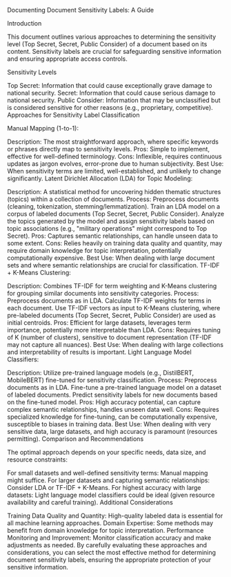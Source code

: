 Documenting Document Sensitivity Labels: A Guide

Introduction

This document outlines various approaches to determining the sensitivity level (Top Secret, Secret, Public Consider) of a document based on its content. Sensitivity labels are crucial for safeguarding sensitive information and ensuring appropriate access controls.

Sensitivity Levels

Top Secret: Information that could cause exceptionally grave damage to national security.
Secret: Information that could cause serious damage to national security.
Public Consider: Information that may be unclassified but is considered sensitive for other reasons (e.g., proprietary, competitive).
Approaches for Sensitivity Label Classification

Manual Mapping (1-to-1):

Description: The most straightforward approach, where specific keywords or phrases directly map to sensitivity levels.
Pros: Simple to implement, effective for well-defined terminology.
Cons: Inflexible, requires continuous updates as jargon evolves, error-prone due to human subjectivity.
Best Use: When sensitivity terms are limited, well-established, and unlikely to change significantly.
Latent Dirichlet Allocation (LDA) for Topic Modeling:

Description: A statistical method for uncovering hidden thematic structures (topics) within a collection of documents.
Process:
Preprocess documents (cleaning, tokenization, stemming/lemmatization).
Train an LDA model on a corpus of labeled documents (Top Secret, Secret, Public Consider).
Analyze the topics generated by the model and assign sensitivity labels based on topic associations (e.g., "military operations" might correspond to Top Secret).
Pros: Captures semantic relationships, can handle unseen data to some extent.
Cons: Relies heavily on training data quality and quantity, may require domain knowledge for topic interpretation, potentially computationally expensive.
Best Use: When dealing with large document sets and where semantic relationships are crucial for classification.
TF-IDF + K-Means Clustering:

Description: Combines TF-IDF for term weighting and K-Means clustering for grouping similar documents into sensitivity categories.
Process:
Preprocess documents as in LDA.
Calculate TF-IDF weights for terms in each document.
Use TF-IDF vectors as input to K-Means clustering, where pre-labeled documents (Top Secret, Secret, Public Consider) are used as initial centroids.
Pros: Efficient for large datasets, leverages term importance, potentially more interpretable than LDA.
Cons: Requires tuning of K (number of clusters), sensitive to document representation (TF-IDF may not capture all nuances).
Best Use: When dealing with large collections and interpretability of results is important.
Light Language Model Classifiers:

Description: Utilize pre-trained language models (e.g., DistilBERT, MobileBERT) fine-tuned for sensitivity classification.
Process:
Preprocess documents as in LDA.
Fine-tune a pre-trained language model on a dataset of labeled documents.
Predict sensitivity labels for new documents based on the fine-tuned model.
Pros: High accuracy potential, can capture complex semantic relationships, handles unseen data well.
Cons: Requires specialized knowledge for fine-tuning, can be computationally expensive, susceptible to biases in training data.
Best Use: When dealing with very sensitive data, large datasets, and high accuracy is paramount (resources permitting).
Comparison and Recommendations

The optimal approach depends on your specific needs, data size, and resource constraints:

For small datasets and well-defined sensitivity terms: Manual mapping might suffice.
For larger datasets and capturing semantic relationships: Consider LDA or TF-IDF + K-Means.
For highest accuracy with large datasets: Light language model classifiers could be ideal (given resource availability and careful training).
Additional Considerations

Training Data Quality and Quantity: High-quality labeled data is essential for all machine learning approaches.
Domain Expertise: Some methods may benefit from domain knowledge for topic interpretation.
Performance Monitoring and Improvement: Monitor classification accuracy and make adjustments as needed.
By carefully evaluating these approaches and considerations, you can select the most effective method for determining document sensitivity labels, ensuring the appropriate protection of your sensitive information.
